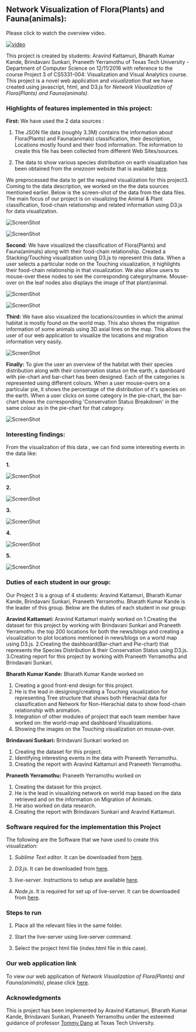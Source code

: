## 	Network Visualization of Flora(Plants) and Fauna(animals):

Please click to watch the overview video.

[![video](https://github.com/aravindkattamuri/Project-2/blob/master/4.png)](https://youtu.be/OU7WBCknZqQ)

This project is created by students: Aravind Kattamuri, Bharath Kumar Kande, Brindavani Sunkari, Praneeth Yerramothu of Texas Tech University - Department of Computer Science on 12/11/2016 with reference to the course Project 3 of CS5331-004: Visualization and Visual Analytics course. This project is a novel web application and *visualization* that we have created using javascript, html, and D3.js for *Network Visualization of Flora(Plants) and Fauna(animals)*.  

### Highlights of features implemented in this project:

**First:** We have used the 2 data sources : 

1. The JSON file data (roughly 3.3M) contains the information about Flora(Plants) and Fauna(animals) classification, their description, Locations mostly found and  their food information. The information to create this file has been collected from different Web Sites/sources.

2. The data to show various species distribution on earth visualization has been obtained from the *onezoom* website that is available [here](http://www.onezoom.org/).  
 
We preprocessed the data to get the required visualization for this project3. Coming to the data description, we worked on the the data sources mentioned earlier. Below is the screen-shot of the data from the data files. The main focus of our project is on visualizing the Animal & Plant classification, food-chain relationship and related information using D3.js for data visualization. 


![ScreenShot](https://github.com/aravindkattamuri/Project-2/blob/master/1.png)


![ScreenShot](https://github.com/aravindkattamuri/Project-2/blob/master/2.png)


**Second:**  We have visualized the classification of Flora(Plants) and Fauna(animals) along with their food-chain relationship. Created a Stacking/Touching visualization using D3.js to represent this data. 
When a user selects a particular node on the Touching visualization, it highlights their food-chain relationship in that visualization. We also allow users to mouse-over these nodes to see the corresponding category/name.  Mouse-over on the leaf nodes also displays the image of that plant/animal.

![ScreenShot](https://github.com/aravindkattamuri/Project-2/blob/master/3.png)


![ScreenShot](https://github.com/aravindkattamuri/Project-2/blob/master/4.png)


**Third:** We have also visualized the locations/counties in which the animal habitat is mostly found on the world map. This also shows the migration information of some animals using 3D axial lines on the map. This allows the user of our web application to visualize the locations and migration information very easily. 


![ScreenShot](https://github.com/aravindkattamuri/Project-2/blob/master/5.png)


**Finally:** To give the user an overview of the habitat with their species distribution along with their conservation status on the earth, a dashboard with pie-chart and bar-chart has been designed. Each of the categories is represented using different colours. When a user mouse-overs on a particular pie, it shows the percentage of the distribution of it's species on the earth.
When a user clicks on some category in the pie-chart, the bar-chart shows the corresponding 'Conservation Status Breakdown' in the same colour as in the pie-chart for that category.    

![ScreenShot](https://github.com/aravindkattamuri/Project-2/blob/master/7.png)


### Interesting findings:

From the visualization of this data , we can find some interesting events in the data like:

**1.** 

![ScreenShot](https://github.com/aravindkattamuri/Project-2/blob/master/10.png)



**2.** 

![ScreenShot](https://github.com/aravindkattamuri/Project-2/blob/master/11.png)


**3.** 

![ScreenShot](https://github.com/aravindkattamuri/Project-2/blob/master/12.png)


**4.** 

![ScreenShot](https://github.com/aravindkattamuri/Project-2/blob/master/13.png)


**5.** 

![ScreenShot](https://github.com/aravindkattamuri/Project-2/blob/master/8.png)


### Duties of each student in our group:


Our Project 3 is a group of 4 students: Aravind Kattamuri, Bharath Kumar Kande, Brindavani Sunkari, Praneeth Yerramothu. 
Bharath Kumar Kande is the leader of this group. Below are the duties of each student in our group: 

**Aravind Kattamuri:**  Aravind Kattamuri mainly worked on
1.Creating the dataset for this project by working with Brindavani Sunkari and Praneeth Yerramothu. the top 200 locations for both the news/blogs and creating a visualization to plot locations mentioned in news/blogs on a world map using D3.js.
2.Creating the dashboard(Bar-chart and Pie-chart) that represents the Species Distribution & their Conservation Status using D3.js. 
3.Creating report for this project by working with Praneeth Yerramothu and Brindavani Sunkari.

**Bharath Kumar Kande:** Bharath Kumar Kande worked on 
1. Creating a good front-end design for this project.
2. He is the lead in designing/creating a Touching visualization for representing Tree structure that shows both Hierachial data for classification and Network for Non-Hierachial data to show food-chain relationship with animation.
3. Integration of other modules of project that each team member have worked on: the world-map and dashboard Visualizations.
4. Showing the images on the Touching visualization on mouse-over.

**Brindavani Sunkari:** Brindavani Sunkari worked on 
1. Creating the dataset for this project. 
2. Identifying interesting events in the data with Praneeth Yerramothu.
3. Creating the report with Aravind Kattamuri and Praneeth Yerramothu.
 
**Praneeth Yerramothu:** Praneeth Yerramothu worked on 
1. Creating the dataset for this project.
2. He is the lead in visualizing network on world map based on the data retrieved and on the information on Migration of Animals. 
3. He also worked on data research. 
4. Creating the report with Brindavani Sunkari and Aravind Kattamuri.


### Software required for the implementation this Project

The following are the Software that we have used to create this visualization:

1. *Sublime Text editor*. It can be downloaded from [here](https://www.sublimetext.com/download).

2. *D3.js*. It can be downloaded from [here](https://d3js.org/).

3. *live-server*. Instructions to setup are available [here](https://github.com/tapio/live-server). 

4. *Node.js*. It is required for set up of live-server. It can be downloaded from [here](https://nodejs.org/en/download/).

### Steps to run

1. Place all the relevant files in the same folder. 

2. Start the live-server using live-server command.

3. Select the project html file (index.html file in this case).
 
### Our web application link

To view our web application of *Network Visualization of Flora(Plants) and Fauna(animals)*, please click [here](https://bharathkande.github.io/project3/index.html).

### Acknowledgments
This is project has been implemented by Aravind Kattamuri, Bharath Kumar Kande, Brindavani Sunkari, Praneeth Yerramothu under the esteemed guidance of professor [Tommy Dang](http://www.myweb.ttu.edu/tnhondan/) at Texas Tech University.
